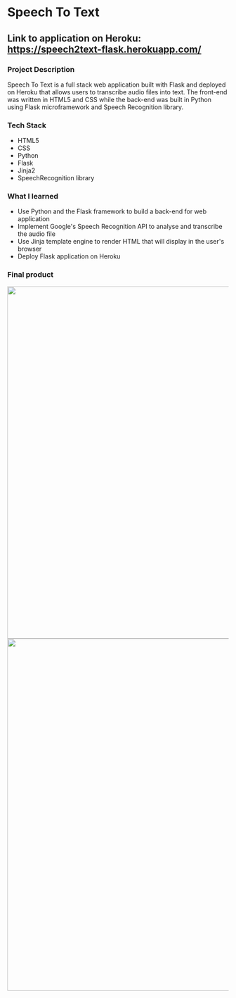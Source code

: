 # Speech To Text

## Link to application on Heroku: https://speech2text-flask.herokuapp.com/

### Project Description

Speech To Text is a full stack web application built with Flask and deployed on Heroku that allows users to transcribe audio files into text. The front-end was written in HTML5 and CSS while the back-end was built in Python using Flask microframework and Speech Recognition library.  

### Tech Stack
* HTML5
* CSS
* Python
* Flask
* Jinja2 
* SpeechRecognition library

### What I learned
* Use Python and the Flask framework to build a back-end for web application
* Implement Google's Speech Recognition API to analyse and transcribe the audio file
* Use Jinja template engine to render HTML that will display in the user's browser
* Deploy Flask application on Heroku

### Final product
<img src="https://user-images.githubusercontent.com/85374251/124925608-3de50200-dfc2-11eb-93e1-d6ad95fb032a.png" width="800">

<img src="https://user-images.githubusercontent.com/85374251/124925567-302f7c80-dfc2-11eb-9241-b928ffc5ddb3.png" width="800">


